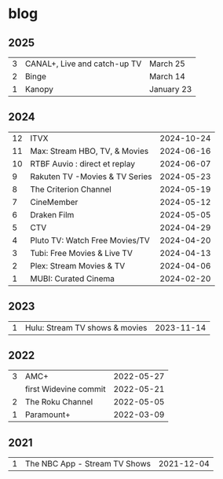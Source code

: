 # blog

## 2025

<table>
   <tr>
      <td>3</td>
      <td>CANAL+, Live and catch-up TV</td>
      <td>March 25</td>
   </tr>
   <tr>
      <td>2</td>
      <td>Binge</td>
      <td>March 14</td>
   </tr>
   <tr>
      <td>1</td>
      <td>Kanopy</td>
      <td>January 23</td>
   </tr>
</table>

## 2024

<table>
   <tr>
      <td>
      12
      </td>
      <td>
      ITVX
      </td>
      <td>
      2024-10-24
      </td>
   </tr>
   <tr>
      <td>
      11
      </td>
      <td>
      Max: Stream HBO, TV, & Movies
      </td>
      <td>
      2024-06-16
      </td>
   </tr>
   <tr>
      <td>
      10
      </td>
      <td>
      RTBF Auvio : direct et replay
      </td>
      <td>
      2024-06-07
      </td>
   </tr>
   <tr>
      <td>
      9
      </td>
      <td>
      Rakuten TV -Movies & TV Series
      </td>
      <td>
      2024-05-23
      </td>
   </tr>
   <tr>
      <td>8</td>
      <td>The Criterion Channel</td>
      <td>2024-05-19</td>
   </tr>
   <tr>
      <td>
      7
      </td>
      <td>
      CineMember
      </td>
      <td>
      2024-05-12
      </td>
   </tr>
   <tr>
      <td>
      6
      </td>
      <td>
      Draken Film
      </td>
      <td>
      2024-05-05
      </td>
   </tr>
   <tr>
      <td>
      5
      </td>
      <td>
      CTV
      </td>
      <td>
      2024-04-29
      </td>
   </tr>
   <tr>
      <td>
      4
      </td>
      <td>
      Pluto TV: Watch Free Movies/TV
      </td>
      <td>
      2024-04-20
      </td>
   </tr>
   <tr>
      <td>
      3
      </td>
      <td>
      Tubi: Free Movies & Live TV
      </td>
      <td>
      2024-04-13
      </td>
   </tr>
   <tr>
      <td>
      2
      </td>
      <td>
      Plex: Stream Movies & TV
      </td>
      <td>
      2024-04-06
      </td>
   </tr>
   <tr>
      <td>
      1
      </td>
      <td>
      MUBI: Curated Cinema
      </td>
      <td>
      2024-02-20
      </td>
   </tr>
</table>

## 2023

<table>
   <tr>
      <td>1</td>
      <td>Hulu: Stream TV shows & movies</td>
      <td>2023-11-14</td>
   </tr>
</table>

## 2022

<table>
   <tr>
      <td>
      3
      </td>
      <td>
      AMC+
      </td>
      <td>
      2022-05-27
      </td>
   </tr>
   <tr>
      <td>
      </td>
      <td>
      first Widevine commit
      </td>
      <td>
      2022-05-21
      </td>
   </tr>
   <tr>
      <td>
      2
      </td>
      <td>
      The Roku Channel
      </td>
      <td>
      2022-05-05
      </td>
   </tr>
   <tr>
      <td>
      1
      </td>
      <td>
      Paramount+
      </td>
      <td>
      2022-03-09
      </td>
   </tr>
</table>

## 2021

<table>
   <tr>
      <td>
      1
      </td>
      <td>
      The NBC App - Stream TV Shows
      </td>
      <td>
      2021-12-04
      </td>
   </tr>
</table>
